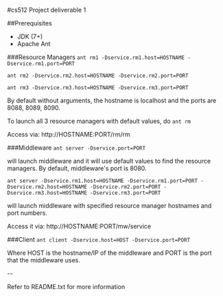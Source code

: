 #cs512 Project deliverable 1

##Prerequisites
- JDK (7+)
- Apache Ant

###Resource Managers
```ant rm1 -Dservice.rm1.host=HOSTNAME -Dservice.rm1.port=PORT```

```ant rm2 -Dservice.rm2.host=HOSTNAME -Dservice.rm2.port=PORT```

```ant rm3 -Dservice.rm3.host=HOSTNAME -Dservice.rm3.port=PORT```

By default without arguments, the hostname is localhost and the ports are 8088, 8089, 8090. 

To launch all 3 resource managers with default values, do ```ant rm```

Access via: http://HOSTNAME:PORT/rm/rm



###Middleware 
```ant server -Dservice.port=PORT```

will launch middleware and it will use default values to find the resource managers.  By default, middleware's port is 8080.

```ant server -Dservice.rm1.host=HOSTNAME -Dservice.rm1.port=PORT -Dservice.rm2.host=HOSTNAME -Dservice.rm2.port=PORT -Dservice.rm3.host=HOSTNAME -Dservice.rm3.port=PORT```

will launch middleware with specified resource manager hostnames and port numbers.

Access it via: http://HOSTNAME:PORT/mw/service

###Client
```ant client -Dservice.host=HOST -Dservice.port=PORT```

Where HOST is the hostname/IP of the middleware and PORT is the port that the middleware uses.

--

Refer to README.txt for more information
